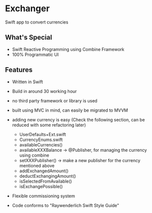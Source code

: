 # Exchanger
Swift app to convert currencies

## What's Special
- Swift Reactive Programming using Combine Framework
- 100% Programmatic UI

## Features

- Written in Swift
- Build in around 30 working hour
- no third party framework or library is used
- built using MVC in mind, can easily be migrated to MVVM
- adding new currency is easy (Check the following section, can be reduced with some refactoring later)
  - UserDefaults+Ext.swift
  - CurrencyEnums.swift
  - availableCurrencies()
  - availableXXXBalance -> @Publisher, for managing the currency using combine
  - setXXXPublisher() -> make a new publisher for the currency mentioned above
  - addExchangedAmount()
  - deductExchangingAmount()
  - isSelectedFromAvailable()
  - isExchangePossible()

- Flexible commissioning system
- Code conforms to "Raywenderlich Swift Style Guide"
